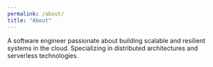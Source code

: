 ```yaml
---
permalink: /about/
title: "About"
---
```


A software engineer passionate about building scalable and resilient systems in the cloud. Specializing in distributed architectures and serverless technologies.